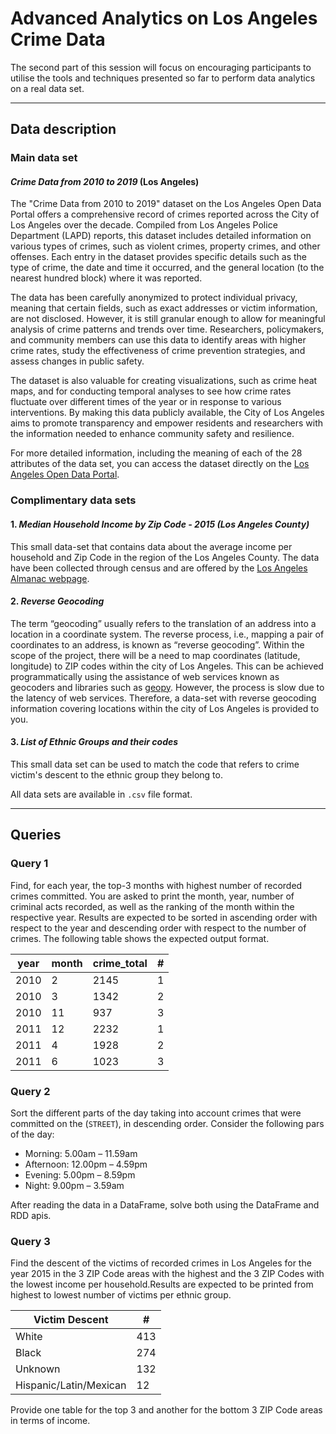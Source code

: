 # Advanced Analytics on Los Angeles Crime Data

The second part of this session will focus on encouraging participants to utilise the tools and techniques presented so far to perform data analytics on a real data set.
___
## Data description
### Main data set
#### _Crime Data from 2010 to 2019_ (Los Angeles) 
The "Crime Data from 2010 to 2019" dataset on the Los Angeles Open Data Portal offers a comprehensive record of crimes reported across the City of Los Angeles over the decade. Compiled from Los Angeles Police Department (LAPD) reports, this dataset includes detailed information on various types of crimes, such as violent crimes, property crimes, and other offenses. Each entry in the dataset provides specific details such as the type of crime, the date and time it occurred, and the general location (to the nearest hundred block) where it was reported.

The data has been carefully anonymized to protect individual privacy, meaning that certain fields, such as exact addresses or victim information, are not disclosed. However, it is still granular enough to allow for meaningful analysis of crime patterns and trends over time. Researchers, policymakers, and community members can use this data to identify areas with higher crime rates, study the effectiveness of crime prevention strategies, and assess changes in public safety.

The dataset is also valuable for creating visualizations, such as crime heat maps, and for conducting temporal analyses to see how crime rates fluctuate over different times of the year or in response to various interventions. By making this data publicly available, the City of Los Angeles aims to promote transparency and empower residents and researchers with the information needed to enhance community safety and resilience.

For more detailed information, including the meaning of each of the 28 attributes of the data set,  you can access the dataset directly on the [Los Angeles Open Data Portal](https://data.lacity.org/Public-Safety/Crime-Data-from-2010-to-2019/63jg-8b9z/about_data).

### Complimentary data sets 
#### 1. _Median Household Income by Zip Code - 2015 (Los Angeles County)_
This small data-set that contains data about the average income per household and Zip Code in the region of the Los
Angeles County. The data have been collected through census and are offered by the [Los Angeles Almanac webpage](http://www.laalmanac.com/employment/em12c_2015.php).

#### 2. _Reverse Geocoding_
The term “geocoding” usually refers to the translation of an address into a location in a coordinate system. The reverse process, i.e., mapping a pair of coordinates to
an address, is known as “reverse geocoding”. Within the scope of the project, there will be a need to map coordinates (latitude, longitude) to ZIP codes within the city of Los Angeles. This
can be achieved programmatically using the assistance of web services known as geocoders and libraries such as [geopy](https://geopy.readthedocs.io/en/stable/##module-geopy.geocoders). However, the process is slow due to the latency of web services.
Therefore, a data-set with reverse geocoding information covering locations within the city of Los Angeles is provided to you.

#### 3. _List of Ethnic Groups and their codes_
This small data set can be used to match the code that refers to crime victim's descent to the ethnic group they belong to.

All data sets are available in `.csv` file format.
___
## Queries
### Query 1
Find, for each year, the top-3 months with highest number of recorded crimes committed. You are asked to print the month, year, number of criminal acts recorded, as well as the ranking of the month within the respective year. Results are expected to be sorted in ascending order with respect to the year and descending order with respect to the number of crimes. The following table shows the expected output format.


| year | month | crime_total | #   |
|------|-------|-------------|-----|
| 2010 | 2     | 2145        | 1   |
| 2010 | 3     | 1342        | 2   |
| 2010 | 11    | 937         | 3   |
| 2011 | 12    | 2232        | 1   |
| 2011 | 4     | 1928        | 2   |
| 2011 | 6     | 1023        | 3   |


### Query 2
Sort the different parts of the day taking into account crimes that were committed on the (`STREET`), in descending order. Consider the following pars of the day:
 - Morning: 5.00am – 11.59am  
 - Afternoon: 12.00pm – 4.59pm
 - Evening: 5.00pm – 8.59pm
 - Night: 9.00pm – 3.59am

After reading the data in a DataFrame, solve both using the DataFrame and RDD apis.


### Query 3
Find the descent of the victims of recorded crimes in Los Angeles for the year 2015 in the 3 ZIP Code areas with the highest and the 3 ZIP Codes with the lowest income per household.Results are expected to be printed from highest to lowest number of victims per ethnic group.

| Victim Descent | #   |
|----------------|-----|
| White           | 413 |
| Black           | 274 |
| Unknown           | 132 |
| Hispanic/Latin/Mexican           | 12  |

Provide one table for the top 3 and another for the bottom 3 ZIP Code areas in terms of income.
